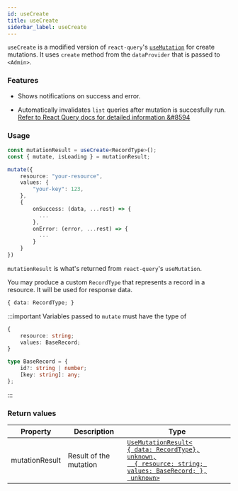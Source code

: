 ```yaml
---
id: useCreate
title: useCreate
siderbar_label: useCreate
---
```


`useCreate` is a modified version of `react-query`'s [`useMutation`](https://react-query.tanstack.com/reference/useMutation#) for create mutations. It uses `create` method from the `dataProvider` that is passed to `<Admin>`.  

### Features

* Shows notifications on success and error.  

* Automatically invalidates `list` queries after mutation is succesfully run.  
[Refer to React Query docs for detailed information &#8594](https://react-query.tanstack.com/guides/invalidations-from-mutations)

### Usage

```ts
const mutationResult = useCreate<RecordType>();
const { mutate, isLoading } = mutationResult;

mutate({
    resource: "your-resource",
    values: {
        "your-key": 123,
    },
    {
        onSuccess: (data, ...rest) => {
          ...  
        },
        onError: (error, ...rest) => {
          ...  
        }
    }
})
```

`mutationResult` is what's returned from `react-query`'s `useMutation`.

You may produce a custom `RecordType` that represents a record in a resource. It will be used for response data.

```ts title="mutation response:"
{ data: RecordType; }
```

:::important
Variables passed to `mutate` must have the type of

```ts
{
    resource: string;
    values: BaseRecord;
}
```
```ts
type BaseRecord = {
    id?: string | number;
    [key: string]: any;
};
```
:::
### Return values

| Property       | Description            | Type                                                                                                          |
| -------------- | ---------------------- | ------------------------------------------------------------------------------------------------------------- |
| mutationResult | Result of the mutation | [`UseMutationResult<`<br/>`{ data: RecordType},`<br/>`unknown,`<br/>`  { resource: string; values: BaseRecord; },`<br/>` unknown>`](https://react-query.tanstack.com/reference/useMutation) |


